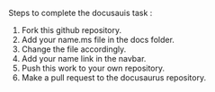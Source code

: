 Steps to complete the docusauis task :

1. Fork this github repository.
2. Add your name.ms file in the docs folder.
3. Change the file accordingly.
4. Add your name link in the navbar.
5. Push this work to your own repository.
6. Make a pull request to the docusaurus repository.






